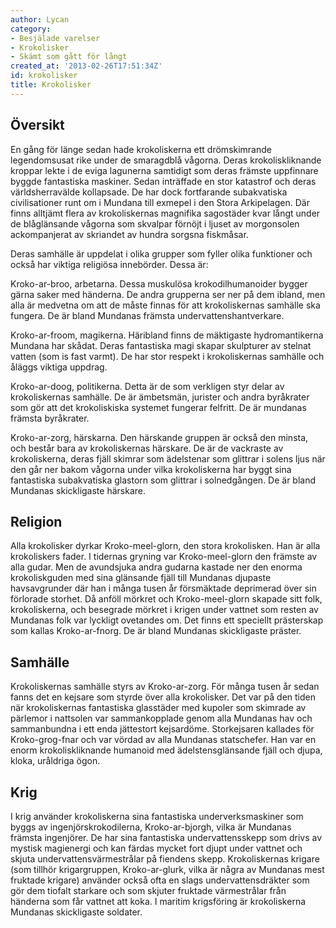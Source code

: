```yaml
---
author: Lycan
category:
- Besjälade varelser
- Krokolisker
- Skämt som gått för långt
created_at: '2013-02-26T17:51:34Z'
id: krokolisker
title: Krokolisker
---
```

## Översikt

En gång för länge sedan hade krokoliskerna ett drömskimrande legendomsusat rike under de smaragdblå vågorna. Deras krokoliskliknande kroppar lekte i de eviga lagunerna samtidigt som deras främste uppfinnare byggde fantastiska maskiner. Sedan inträffade en stor katastrof och deras världsherravälde kollapsade. De har dock fortfarande subakvatiska civilisationer runt om i Mundana till exmepel i den Stora Arkipelagen. Där finns alltjämt flera av krokoliskernas magnifika sagostäder kvar långt under de blåglänsande vågorna som skvalpar förnöjt i ljuset av morgonsolen ackompanjerat av skriandet av hundra sorgsna fiskmåsar.

Deras samhälle är uppdelat i olika grupper som fyller olika funktioner och också har viktiga religiösa innebörder. Dessa är:

Kroko-ar-broo, arbetarna. Dessa muskulösa krokodilhumanoider bygger gärna saker med händerna. De andra grupperna ser ner på dem ibland, men alla är medvetna om att de måste finnas för att krokoliskernas samhälle ska fungera. De är bland Mundanas främsta undervattenshantverkare.

Kroko-ar-froom, magikerna. Häribland finns de mäktigaste hydromantikerna Mundana har skådat. Deras fantastiska magi skapar skulpturer av stelnat vatten (som is fast varmt). De har stor respekt i krokoliskernas samhälle och åläggs viktiga uppdrag.

Kroko-ar-doog, politikerna. Detta är de som verkligen styr delar av krokoliskernas samhälle. De är ämbetsmän, jurister och andra byråkrater som gör att det krokoliskiska systemet fungerar felfritt. De är mundanas främsta byråkrater.

Kroko-ar-zorg, härskarna. Den härskande gruppen är också den minsta, och består bara av krokoliskernas härskare. De är de vackraste av krokoliskerna, deras fjäll skimrar som ädelstenar som glittrar i solens ljus när den går ner bakom vågorna under vilka krokoliskerna har byggt sina fantastiska subakvatiska glastorn som glittrar i solnedgången. De är bland Mundanas skickligaste härskare.

## Religion

Alla krokolisker dyrkar Kroko-meel-glorn, den stora krokolisken. Han är alla krokoliskers fader. I tidernas gryning var Kroko-meel-glorn den främste av alla gudar. Men de avundsjuka andra gudarna kastade ner den enorma krokoliskguden med sina glänsande fjäll till Mundanas djupaste havsavgrunder där han i många tusen år försmäktade deprimerad över sin förlorade storhet. Då anföll mörkret och Kroko-meel-glorn skapade sitt folk, krokoliskerna, och besegrade mörkret i krigen under vattnet som resten av Mundanas folk var lyckligt ovetandes om. Det finns ett speciellt prästerskap som kallas Kroko-ar-fnorg. De är bland Mundanas skickligaste präster.

## Samhälle

Krokoliskernas samhälle styrs av Kroko-ar-zorg. För många tusen år sedan fanns det en kejsare som styrde över alla krokolisker. Det var på den tiden när krokoliskernas fantastiska glasstäder med kupoler som skimrade av pärlemor i nattsolen var sammankopplade genom alla Mundanas hav och sammanbundna i ett enda jättestort kejsardöme. Storkejsaren kallades för Kroko-grog-fnar och var vördad av alla Mundanas statschefer. Han var en enorm krokoliskliknande humanoid med ädelstensglänsande fjäll och djupa, kloka, uråldriga ögon.

## Krig

I krig använder krokoliskerna sina fantastiska underverksmaskiner som byggs av ingenjörskrokodilerna, Kroko-ar-bjorgh, vilka är Mundanas främsta ingenjörer. De har sina fantastiska undervattensskepp som drivs av mystisk magienergi och kan färdas mycket fort djupt under vattnet och skjuta undervattensvärmestrålar på fiendens skepp. Krokoliskernas krigare (som tillhör krigargruppen, Kroko-ar-glurk, vilka är några av Mundanas mest fruktade krigare) använder också ofta en slags undervattensdräkter som gör dem tiofalt starkare och som skjuter fruktade värmestrålar från händerna som får vattnet att koka. I maritim krigsföring är krokoliskerna Mundanas skickligaste soldater.
